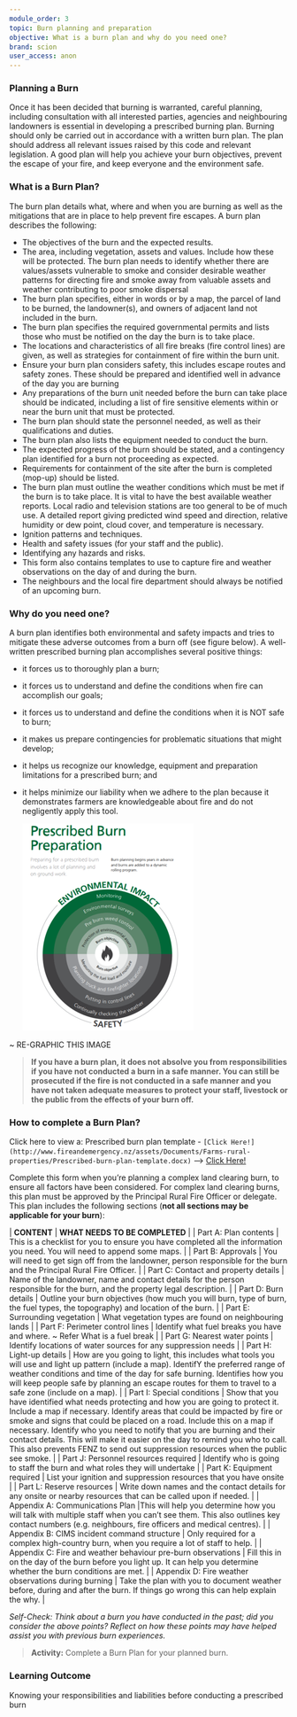 ```yaml
---
module_order: 3
topic: Burn planning and preparation
objective: What is a burn plan and why do you need one?
brand: scion
user_access: anon
---
```

### Planning a Burn 

Once it has been decided that burning is warranted, careful planning, including consultation with all interested parties, agencies and neighbouring landowners is essential in developing a prescribed burning plan. Burning should only be carried out in accordance with a written burn plan. The plan should address all relevant issues raised by this code and relevant legislation. A good plan will help you achieve your burn objectives, prevent the escape of your fire, and keep everyone and the environment safe.

### What is a Burn Plan?

The burn plan details what, where and when you are burning as well as the mitigations that are in place to help prevent fire escapes.  A burn plan describes the following:
* The objectives of the burn and the expected results.
* The area, including vegetation, assets and values. Include how these will be protected. The burn plan needs to identify whether there are values/assets vulnerable to smoke and consider desirable weather patterns for directing fire and smoke away from valuable assets and weather contributing to poor smoke dispersal
* The burn plan specifies, either in words or by a map, the parcel of land to be burned, the landowner(s), and owners of adjacent land not included in the burn.
* The burn plan specifies the required governmental permits and lists those who must be notified on the day the burn is to take place. 
* The locations and characteristics of all fire breaks (fire control lines) are given, as well as strategies for containment of fire within the burn unit. 
* Ensure your burn plan considers safety, this includes escape routes and safety zones. These should be prepared and identified well in advance of the day you are burning
* Any preparations of the burn unit needed before the burn can take place should be indicated, including a list of fire sensitive elements within or near the burn unit that must be protected. 
* The burn plan should state the personnel needed, as well as their qualifications and duties. 
* The burn plan also lists the equipment needed to conduct the burn. 
* The expected progress of the burn should be stated, and a contingency plan identified for a burn not proceeding as expected. 
* Requirements for containment of the site after the burn is completed (mop-up) should be listed. 
* The burn plan must outline the weather conditions which must be met if the burn is to take place. It is vital to have the best available weather reports. Local radio and television stations are too general to be of much use. A detailed report giving predicted wind speed and direction, relative humidity or dew point, cloud cover, and temperature is necessary.
* Ignition patterns and techniques.
* Health and safety issues (for your staff and the public).
* Identifying any hazards and risks.
* This form also contains templates to use to capture fire and weather observations on the day of and during the burn.
* The neighbours and the local fire department should always be notified of an upcoming burn.


### Why do you need one?

A burn plan identifies both environmental and safety impacts and tries to mitigate these adverse outcomes from a burn off (see figure below).   A well-written prescribed burning plan accomplishes several positive things: 
* it forces us to thoroughly plan a burn; 
* it forces us to understand and define the conditions when fire can accomplish our goals;
* it forces us to understand and define the conditions when it is NOT safe to burn; 
* it makes us prepare contingencies for problematic situations that might develop; 
* it helps us recognize our knowledge, equipment and preparation limitations for a prescribed burn; and 
* it helps minimize our liability when we adhere to the plan because it demonstrates farmers are knowledgeable about fire and do not negligently apply this tool.

    ![Figure1](/assets/img/Module3_fig1.png)

~ RE-GRAPHIC THIS IMAGE

>**If you have a burn plan, it does not absolve you from responsibilities if you have not conducted a burn in a safe manner. You can still be prosecuted if the fire is not conducted in a safe manner and you have not taken adequate measures to protect your staff, livestock or the public from the effects of your burn off.**

### How to complete a Burn Plan?

Click here to view a: Prescribed burn plan template - `[Click Here!](http://www.fireandemergency.nz/assets/Documents/Farms-rural-properties/Prescribed-burn-plan-template.docx)` --> [Click Here!](http://www.fireandemergency.nz/assets/Documents/Farms-rural-properties/Prescribed-burn-plan-template.docx)

Complete this form when you’re planning a complex land clearing burn, to ensure all factors have been considered. For complex land clearing burns, this plan must be approved by the Principal Rural Fire Officer or delegate. This plan includes the following sections (**not all sections may be applicable for your burn**):

| **CONTENT**             | **WHAT NEEDS TO BE COMPLETED** |
| Part A: Plan contents   | This is a checklist for you to ensure you have completed all the information you need.  You will need to append some maps. |
| Part B: Approvals       | You will need to get sign off from the landowner, person responsible for the burn and the Principal Rural Fire Officer. |
| Part C: Contact and property details           | Name of the landowner, name and contact details for the person responsible for the burn, and the property legal description. |
| Part D: Burn details    | Outline your burn objectives (how much you will burn, type of burn, the fuel types, the topography) and location of the burn. |
| Part E: Surrounding vegetation          | What vegetation types are found on neighbouring lands |
| Part F: Perimeter control lines | Identify what fuel breaks you have and where. ~ Refer What is a fuel break |
| Part G: Nearest water points        | Identify locations of water sources for any suppression needs |
| Part H: Light-up details         | How are you going to light, this includes what tools you will use and light up pattern (include a map). IdentifY the preferred range of weather conditions and time of the day for safe burning. Identifies how you will keep people safe by planning an escape routes for them to travel to a safe zone (include on a map). |
| Part I: Special conditions | Show that you have identified what needs protecting and how you are going to protect it.  Include a map if necessary. Identify areas that could be impacted by fire or smoke and signs that could be placed on a road. Include this on a map if necessary. Identify who you need to notify that you are burning and their contact details. This will make it easier on the day to remind you who to call. This also prevents FENZ to send out suppression resources when the public see smoke. |
| Part J: Personnel resources required        | Identify who is going to staff the burn and what roles they will undertake |
| Part K: Equipment required        | List your ignition and suppression resources that you have onsite |
| Part L: Reserve resources       | Write down names and the contact details for any onsite or nearby resources that can be called upon if needed. |
| Appendix A: Communications Plan        |This will help you determine how you will talk with multiple staff when you can’t see them. This also outlines key contact numbers (e.g. neighbours, fire officers and medical centres). |
| Appendix B: CIMS incident command structure      | Only required for a complex high-country burn, when you require a lot of staff to help. |
| Appendix C: Fire and weather behaviour pre-burn observations        | Fill this in on the day of the burn before you light up. It can help you determine whether the burn conditions are met. |
| Appendix D: Fire weather observations during burning        | Take the plan with you to document weather before, during and after the burn. If things go wrong this can help explain the why. |
<!--
{:class="table_with_header_column"}
-->
_Self-Check: Think about a burn you have conducted in the past; did you consider the above points? Reflect on how these points may have helped assist you with previous burn experiences._

>__Activity:__
    Complete a Burn Plan for your planned burn. 

### Learning Outcome
Knowing your responsibilities and liabilities before conducting a prescribed burn


